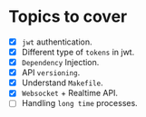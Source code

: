 # Topics to cover

- [x] `jwt` authentication.
- [x] Different type of `tokens` in jwt.
- [x] `Dependency` Injection.
- [x] API `versioning`.
- [x] Understand `Makefile`.
- [x] `Websocket` + Realtime API.
- [ ] Handling `long time` processes.
